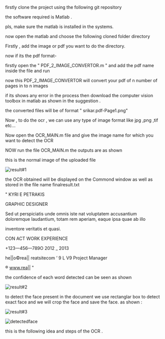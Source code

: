 
firstly clone the project using the following git repository

the software required is Matlab .

pls, make sure the matlab is installed in the systems.

now open the matlab and choose the following cloned folder directory 

Firstly , add the image or pdf you want to do the directory.

now if its the pdf format-

firstly open the " PDF_2_IMAGE_CONVERTOR.m " and add the pdf name inside the file and run 

now this PDF_2_IMAGE_CONVERTOR will convert your pdf of n number of pages in to n images 

if its shows any error in the process then download the computer vision toolbox in matlab as shown in the suggestion .

the converted files will be of format
" srikar.pdf-Page1.png"

Now , to do the ocr , we can use any type of image format like jpg ,png ,tif etc...

Now open the OCR_MAIN.m file and give the image name for which you want to detect the OCR 

NOW run the file OCR_MAIN.m the outputs are as shown 

this is the normal image of the uploaded file

![result#1](https://user-images.githubusercontent.com/99079411/168469828-c545a4ca-026c-4d69-b06c-54a373e49c07.jpg)
 
the OCR obtained will be displayed on the Commond window as well as stored in the file name finalresult.txt

"
KYRI E
PETRAKIS

GRAPHIC DESIGNER

Sed ut perspiciatis unde omnis iste nat
voluptatem accusantium doloremque Iaudantium,
totam rem aperiam, eaque ipsa quae ab illo

inventore veritatis et quasi.

CON ACT WORK EXPERIENCE

+123—456—789O 2012 _ 2013

he||o©rea|| reatsitecom ‘
9 L V9 Project Manager

® www.rea|| "

the confidence of each word detected can be seen as shown

![result#2](https://user-images.githubusercontent.com/99079411/168469913-dccb5dc6-0aa9-4ed8-8e71-ab83c998bf40.jpg)

to detect the face present in the document we use rectanglar box to detect exact face and we will crop the face and save the face.
as shown :

![result#3](https://user-images.githubusercontent.com/99079411/168469955-3b251274-0c54-4e32-9949-652df9194272.jpg)

![detectedface](https://user-images.githubusercontent.com/99079411/168469963-1007ab6e-02f8-4601-8ea4-43fd2eb0e3f7.jpg)

this is the following idea and steps of the OCR .



